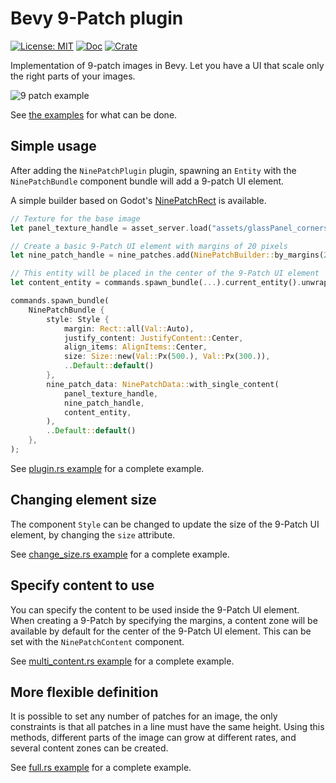 # Bevy 9-Patch plugin

[![License: MIT](https://img.shields.io/badge/License-MIT-yellow.svg)](https://opensource.org/licenses/MIT) [![Doc](https://docs.rs/bevy_ninepatch/badge.svg)](https://docs.rs/bevy_ninepatch) [![Crate](https://img.shields.io/crates/v/bevy_ninepatch.svg)](https://crates.io/crates/bevy_ninepatch)

Implementation of 9-patch images in Bevy. Let you have a UI that scale only the right parts of your images.

![9 patch example](https://raw.githubusercontent.com/mockersf/bevy_extra/master/bevy_ninepatch/result.png)

See [the examples](https://github.com/mockersf/bevy_extra/tree/master/bevy_ninepatch/examples) for what can be done.

## Simple usage

After adding the `NinePatchPlugin` plugin, spawning an `Entity` with the `NinePatchBundle` component bundle will add a 9-patch UI element.

A simple builder based on Godot's [NinePatchRect](https://docs.godotengine.org/en/3.2/classes/class_ninepatchrect.html) is available.

```rust
// Texture for the base image
let panel_texture_handle = asset_server.load("assets/glassPanel_corners.png").unwrap();

// Create a basic 9-Patch UI element with margins of 20 pixels
let nine_patch_handle = nine_patches.add(NinePatchBuilder::by_margins(20, 20, 20, 20));

// This entity will be placed in the center of the 9-Patch UI element
let content_entity = commands.spawn_bundle(...).current_entity().unwrap();

commands.spawn_bundle(
    NinePatchBundle {
        style: Style {
            margin: Rect::all(Val::Auto),
            justify_content: JustifyContent::Center,
            align_items: AlignItems::Center,
            size: Size::new(Val::Px(500.), Val::Px(300.)),
            ..Default::default()
        },
        nine_patch_data: NinePatchData::with_single_content(
            panel_texture_handle,
            nine_patch_handle,
            content_entity,
        ),
        ..Default::default()
    },
);
```

See [plugin.rs example](https://github.com/mockersf/bevy_extra/blob/master/bevy_ninepatch/examples/plugin.rs) for a complete example.

## Changing element size

The component `Style` can be changed to update the size of the 9-Patch UI element, by changing the `size` attribute.

See [change_size.rs example](https://github.com/mockersf/bevy_extra/blob/master/bevy_ninepatch/examples/change_size.rs) for a complete example.

## Specify content to use

You can specify the content to be used inside the 9-Patch UI element. When creating a 9-Patch by specifying the margins, a content zone will be available by default for the center of the 9-Patch UI element. This can be set with the `NinePatchContent` component.

See [multi_content.rs example](https://github.com/mockersf/bevy_extra/blob/master/bevy_ninepatch/examples/content.rs) for a complete example.

## More flexible definition

It is possible to set any number of patches for an image, the only constraints is that all patches in a line must have the same height. Using this methods, different parts of the image can grow at different rates, and several content zones can be created.

See [full.rs example](https://github.com/mockersf/bevy_extra/blob/master/bevy_ninepatch/examples/full.rs) for a complete example.
